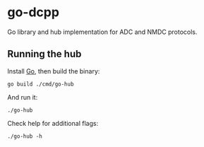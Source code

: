 # go-dcpp

Go library and hub implementation for ADC and NMDC protocols.

## Running the hub

Install [Go](https://golang.org/dl/), then build the binary:

```
go build ./cmd/go-hub
```

And run it:

```
./go-hub
```

Check help for additional flags:

```
./go-hub -h
```
